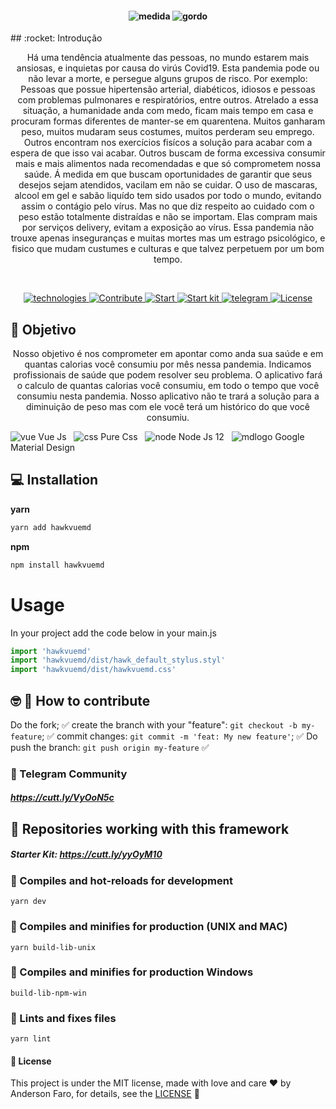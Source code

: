 
<h4 align="center">

![medida](https://user-images.githubusercontent.com/3237047/86923542-914d1780-c104-11ea-8409-6a0c1ce16912.png)
![gordo](https://user-images.githubusercontent.com/3237047/86925291-0faab900-c107-11ea-9149-9079a949132a.png)

</h4>
## :rocket: Introdução

<p align="center">
   Há uma tendência atualmente das pessoas, no mundo estarem mais ansiosas, e inquietas por causa do virús Covid19. Esta pandemia pode ou não levar a morte, e persegue alguns grupos de risco. Por exemplo: Pessoas que possue hipertensão arterial, diabéticos, idiosos e pessoas com problemas pulmonares e respiratórios, entre outros. Atrelado a essa situação, a humanidade anda com medo, ficam mais tempo em casa e procuram formas diferentes de manter-se em quarentena. Muitos ganharam peso, muitos mudaram seus costumes, muitos perderam seu emprego. Outros encontram nos exercícios fisícos a solução  para acabar com a espera de que isso vai acabar. Outros buscam de forma excessiva consumir mais e mais alimentos nada recomendadas e que só comprometem nossa saúde.
Á medida em que buscam oportunidades de garantir que seus desejos sejam atendidos, vacilam em não se cuidar. O uso de mascaras, alcool em gel e sabão liquído tem sido usados por todo o mundo, evitando assim o contágio pelo vírus. Mas no que diz respeito ao cuidado com o peso estão totalmente distraídas e não se importam. Elas compram mais por serviços delivery, evitam a exposição ao vírus. Essa pandemia não trouxe apenas inseguranças e muitas mortes mas um estrago psicológico, e fisico que mudam custumes e culturas e que talvez perpetuem por um bom tempo.

</p>


<br/>
<p align="center">

   <a href="#rocket-technologies">
   <img alt="technologies" src= "https://img.shields.io/badge/Tecnologies-Front--end-blue">
   </a>
   <a href="#nerd_face-rocket-how-to-contribute">
    <img alt="Contribute" src= "https://img.shields.io/badge/Contribute-how%20to%20contribute-green">
  </a>
  <a href="#construction_worker-installation">
        <img alt="Start" src= "https://img.shields.io/badge/Start-Install-red" >
    </a>
  <a href = "#seat-official-example">
    <img alt = "Start kit" src ="https://img.shields.io/badge/Starter%20Kit-KIT-yellowgreen">
  </a>

  <a href = "#steam_locomotive-telegram">
    <img alt = "telegram" src="https://img.shields.io/badge/Community-Telegram-blue">
  </a>
  <a href="#page_facing_up-license"><img alt="License" src="https://img.shields.io/badge/license-MIT-brightgreen">
  </a>



</p>

## :rocket: Objetivo

<p align="center"> Nosso objetivo é nos comprometer em apontar como anda sua saúde e em quantas calorias você consumiu por mês nessa pandemia. Indicamos profissionais de saúde que podem resolver seu problema. O aplicativo fará o calculo de quantas calorias você consumiu, em todo o tempo que você consumiu nesta pandemia. Nosso aplicativo não te trará a solução para a diminuição de peso mas com ele você terá um histórico do que você consumiu.</p>


![vue](https://user-images.githubusercontent.com/3237047/82362961-8d91f400-99e3-11ea-8b60-694eb62c1ac4.png) Vue Js &nbsp; ![css](https://user-images.githubusercontent.com/3237047/82362957-8bc83080-99e3-11ea-8ed0-f998118a4600.png) Pure Css &nbsp; ![node](https://user-images.githubusercontent.com/3237047/82362958-8cf95d80-99e3-11ea-870a-aeb1a046b8d8.png) Node Js 12 &nbsp; ![mdlogo](https://user-images.githubusercontent.com/22483609/82763275-d9c2a700-9ddc-11ea-8da0-d7e1918ccdc4.png) Google Material Design

## :computer: Installation
**yarn**

```bash
yarn add hawkvuemd
```

**npm**
```bash
npm install hawkvuemd
```
# Usage
In your project add the code below in your main.js

```js
import 'hawkvuemd'
import 'hawkvuemd/dist/hawk_default_stylus.styl'
import 'hawkvuemd/dist/hawkvuemd.css'
```

## :nerd_face: :rocket: How to contribute

Do the fork; :white_check_mark:
create the branch with your "feature": `git checkout -b my-feature`; :white_check_mark:
commit changes: `git commit -m 'feat: My new feature'`; :white_check_mark:
 Do push the branch: `git push origin my-feature` :white_check_mark:

### :construction_worker: Telegram Community
 ##### https://cutt.ly/VyOoN5c

## :construction_worker: Repositories working with this framework
##### Starter Kit: https://cutt.ly/yyOyM10

### :construction_worker: Compiles and hot-reloads for development
```
yarn dev
```

### :construction_worker: Compiles and minifies for production (UNIX and MAC)
```
yarn build-lib-unix
```

### :construction_worker: Compiles and minifies for production Windows
```
build-lib-npm-win
```

### :construction_worker: Lints and fixes files
```
yarn lint
```
#### :page_facing_up: License
This project is under the MIT license, made with love and care :hearts: by Anderson Faro, for details, see the [LICENSE](LICENSE.md) 👋
























